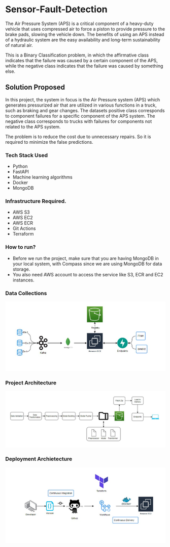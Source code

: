# Sensor-Fault-Detection

The Air Pressure System (APS) is a critical component of a heavy-duty vehicle that uses compressed air to force a piston to provide pressure to the brake pads, slowing the vehicle down. The benefits of using an APS instead of a hydraulic system are the easy availability and long-term sustainability of natural air.

This is a Binary Classification problem, in which the affirmative class indicates that the failure was caused by a certain component of the APS, while the negative class indicates that the failure was caused by something else.

## Solution Proposed
In this project, the system in focus is the Air Pressure system (APS) which generates pressurized air that are utilized in various functions in a truck, such as braking and gear changes. The datasets positive class corresponds to component failures for a specific component of the APS system. The negative class corresponds to trucks with failures for components not related to the APS system.

The problem is to reduce the cost due to unnecessary repairs. So it is required to minimize the false predictions.

### Tech Stack Used
- Python
- FastAPI
- Machine learning algorithms
- Docker
- MongoDB

### Infrastructure Required.
- AWS S3
- AWS EC2
- AWS ECR
- Git Actions
- Terraform

### How to run?
- Before we run the project, make sure that you are having MongoDB in your local system, with Compass since we are using MongoDB for data storage. 
- You also need AWS account to access the service like S3, ECR and EC2 instances.

### Data Collections

<img src="./Flowcharts/Images/Data%20Collection.png" alt="lasagna">

### Project Architecture

<img src="./Flowcharts/Images/project%20archietecture.png" alt="lasagna">

### Deployment Archietecture

<img src="./Flowcharts/Images/deployment%20archietecture.png" alt="lasagna">